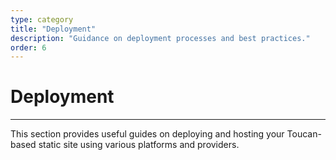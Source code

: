 ```yaml
---
type: category
title: "Deployment"
description: "Guidance on deployment processes and best practices."
order: 6
---
```


# Deployment
---
This section provides useful guides on deploying and hosting your Toucan-based static site using various platforms and providers.

